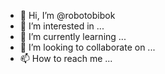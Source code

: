 - 👋 Hi, I’m @robotobibok
- 👀 I’m interested in ...
- 🌱 I’m currently learning ...
- 💞️ I’m looking to collaborate on ...
- 📫 How to reach me ...

<!---
robotobibok/robotobibok is a ✨ special ✨ repository because its `README.md` (this file) appears on your GitHub profile.
You can click the Preview link to take a look at your changes.
--->
